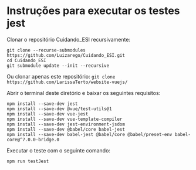 # Instruções para executar os testes jest

Clonar o repositório Cuidando_ESI recursivamente:
```
git clone --recurse-submodules https://github.com/Luizarego/Cuidando_ESI.git
cd Cuidando_ESI
git submodule update --init --recursive
```



Ou clonar apenas este repositório:
```git clone https://github.com/LarissaTerto/website-vuejs/```

Abrir o terminal deste diretório e baixar os seguintes requisitos:
```
npm install --save-dev jest
npm install --save-dev @vue/test-utils@1
npm install --save-dev vue-jest
npm install --save-dev vue-template-compiler
npm install --save-dev jest-environment-jsdom
npm install --save-dev @babel/core babel-jest
npm install --save-dev babel-jest @babel/core @babel/preset-env babel-core@^7.0.0-bridge.0
```

Executar o teste com o seguinte comando:
```
npm run testJest
```
